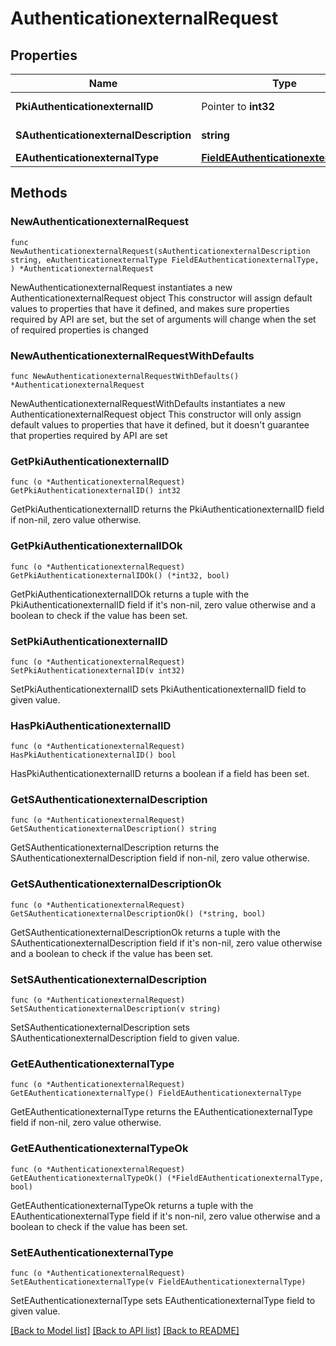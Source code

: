# AuthenticationexternalRequest

## Properties

Name | Type | Description | Notes
------------ | ------------- | ------------- | -------------
**PkiAuthenticationexternalID** | Pointer to **int32** | The unique ID of the Authenticationexternal | [optional] 
**SAuthenticationexternalDescription** | **string** | The description of the Authenticationexternal | 
**EAuthenticationexternalType** | [**FieldEAuthenticationexternalType**](FieldEAuthenticationexternalType.md) |  | 

## Methods

### NewAuthenticationexternalRequest

`func NewAuthenticationexternalRequest(sAuthenticationexternalDescription string, eAuthenticationexternalType FieldEAuthenticationexternalType, ) *AuthenticationexternalRequest`

NewAuthenticationexternalRequest instantiates a new AuthenticationexternalRequest object
This constructor will assign default values to properties that have it defined,
and makes sure properties required by API are set, but the set of arguments
will change when the set of required properties is changed

### NewAuthenticationexternalRequestWithDefaults

`func NewAuthenticationexternalRequestWithDefaults() *AuthenticationexternalRequest`

NewAuthenticationexternalRequestWithDefaults instantiates a new AuthenticationexternalRequest object
This constructor will only assign default values to properties that have it defined,
but it doesn't guarantee that properties required by API are set

### GetPkiAuthenticationexternalID

`func (o *AuthenticationexternalRequest) GetPkiAuthenticationexternalID() int32`

GetPkiAuthenticationexternalID returns the PkiAuthenticationexternalID field if non-nil, zero value otherwise.

### GetPkiAuthenticationexternalIDOk

`func (o *AuthenticationexternalRequest) GetPkiAuthenticationexternalIDOk() (*int32, bool)`

GetPkiAuthenticationexternalIDOk returns a tuple with the PkiAuthenticationexternalID field if it's non-nil, zero value otherwise
and a boolean to check if the value has been set.

### SetPkiAuthenticationexternalID

`func (o *AuthenticationexternalRequest) SetPkiAuthenticationexternalID(v int32)`

SetPkiAuthenticationexternalID sets PkiAuthenticationexternalID field to given value.

### HasPkiAuthenticationexternalID

`func (o *AuthenticationexternalRequest) HasPkiAuthenticationexternalID() bool`

HasPkiAuthenticationexternalID returns a boolean if a field has been set.

### GetSAuthenticationexternalDescription

`func (o *AuthenticationexternalRequest) GetSAuthenticationexternalDescription() string`

GetSAuthenticationexternalDescription returns the SAuthenticationexternalDescription field if non-nil, zero value otherwise.

### GetSAuthenticationexternalDescriptionOk

`func (o *AuthenticationexternalRequest) GetSAuthenticationexternalDescriptionOk() (*string, bool)`

GetSAuthenticationexternalDescriptionOk returns a tuple with the SAuthenticationexternalDescription field if it's non-nil, zero value otherwise
and a boolean to check if the value has been set.

### SetSAuthenticationexternalDescription

`func (o *AuthenticationexternalRequest) SetSAuthenticationexternalDescription(v string)`

SetSAuthenticationexternalDescription sets SAuthenticationexternalDescription field to given value.


### GetEAuthenticationexternalType

`func (o *AuthenticationexternalRequest) GetEAuthenticationexternalType() FieldEAuthenticationexternalType`

GetEAuthenticationexternalType returns the EAuthenticationexternalType field if non-nil, zero value otherwise.

### GetEAuthenticationexternalTypeOk

`func (o *AuthenticationexternalRequest) GetEAuthenticationexternalTypeOk() (*FieldEAuthenticationexternalType, bool)`

GetEAuthenticationexternalTypeOk returns a tuple with the EAuthenticationexternalType field if it's non-nil, zero value otherwise
and a boolean to check if the value has been set.

### SetEAuthenticationexternalType

`func (o *AuthenticationexternalRequest) SetEAuthenticationexternalType(v FieldEAuthenticationexternalType)`

SetEAuthenticationexternalType sets EAuthenticationexternalType field to given value.



[[Back to Model list]](../README.md#documentation-for-models) [[Back to API list]](../README.md#documentation-for-api-endpoints) [[Back to README]](../README.md)



